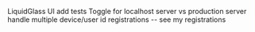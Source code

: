 LiquidGlass UI
add tests
Toggle for localhost server vs production server
handle multiple device/user id registrations -- see my registrations
